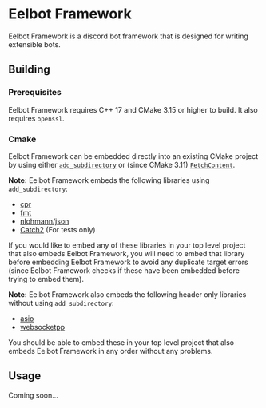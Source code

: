 # Eelbot Framework

Eelbot Framework is a discord bot framework that is designed for writing extensible bots.

## Building

### Prerequisites

Eelbot Framework requires C++ 17 and CMake 3.15 or higher to build. It also requires `openssl`.

### Cmake

Eelbot Framework can be embedded directly into an existing CMake project by using either [`add_subdirectory`](https://cmake.org/cmake/help/latest/command/add_subdirectory.html) or (since CMake 3.11) [`FetchContent`](https://cmake.org/cmake/help/latest/module/FetchContent.html).

**Note:** Eelbot Framework embeds the following libraries using `add_subdirectory`:
* [cpr](https://github.com/whoshuu/cpr)
* [fmt](https://github.com/fmtlib/fmt)
* [nlohmann/json](https://github.com/nlohmann/json)
* [Catch2](https://github.com/catchorg/Catch2) (For tests only)

If you would like to embed any of these libraries in your top level project that also embeds Eelbot Framework, you will need to embed that library before embedding Eelbot Framework to avoid any duplicate target errors (since Eelbot Framework checks if these have been embedded before trying to embed them).

**Note:** Eelbot Framework also embeds the following header only libraries without using `add_subdirectory`:
* [asio](https://github.com/chriskohlhoff/asio)
* [websocketpp](https://github.com/zaphoyd/websocketpp)

You should be able to embed these in your top level project that also embeds Eelbot Framework in any order without any problems.

## Usage

Coming soon...
